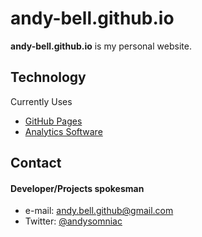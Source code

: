 # andy-bell.github.io

**andy-bell.github.io** is my personal website.

## Technology
Currently Uses
* [GitHub Pages](http://pages.github.com/)
* [Analytics Software](https://www.google.co.uk/analytics/)

## Contact
#### Developer/Projects spokesman
* e-mail: andy.bell.github@gmail.com
* Twitter: [@andysomniac](https://twitter.com/andysomniac "twitterhandle on twitter")
